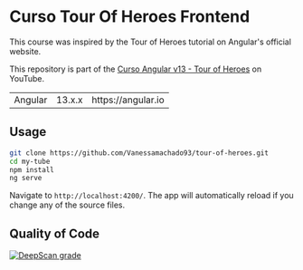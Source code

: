 # Curso Tour Of Heroes Frontend

This course was inspired by the Tour of Heroes tutorial on Angular's official website.

This repository is part of the [Curso Angular v13 - Tour of Heroes](https://youtu.be/qfUcxetl74M) on YouTube.

<table>
  <tr>
    <td>Angular</td>
    <td>
      13.x.x
    </td>
    <td>
      https://angular.io
    </td>
  </tr>
</table>

## Usage

```bash
git clone https://github.com/Vanessamachado93/tour-of-heroes.git
cd my-tube
npm install
ng serve
```

Navigate to `http://localhost:4200/`. The app will automatically reload if you change any of the source files.

## Quality of Code

[![DeepScan grade](https://deepscan.io/api/teams/19288/projects/22674/branches/672214/badge/grade.svg)](https://deepscan.io/dashboard#view=project&tid=19288&pid=22674&bid=672214)
